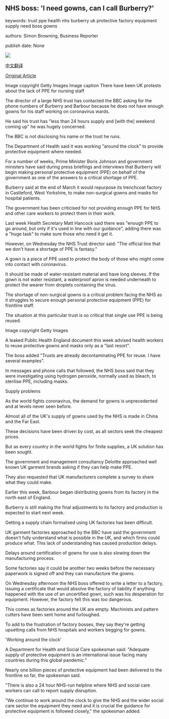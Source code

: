## NHS boss: 'I need gowns, can I call Burberry?'

keywords: trust ppe health nhs burberry uk protective factory equipment supply need boss gowns

authors: Simon Browning, Business Reporter

publish date: None

![](https://ichef.bbci.co.uk/news/1024/branded_news/15BFA/production/_111828098_gettyimages-1209328598.jpg)

[中文翻译](NHS%20boss%3A%20%27I%20need%20gowns%2C%20can%20I%20call%20Burberry%3F%27_zh.md)

[Original Article](https://www.bbc.com/news/business-52319576)

Image copyright Getty Images Image caption There have been UK protests about the lack of PPE for nursing staff

The director of a large NHS trust has contacted the BBC asking for the phone numbers of Burberry and Barbour because he does not have enough gowns for his staff working on coronavirus wards.

He said his trust has "less than 24 hours supply and [with the] weekend coming up" he was hugely concerned.

The BBC is not disclosing his name or the trust he runs.

The Department of Health said it was working "around the clock" to provide protective equipment where needed.

For a number of weeks, Prime Minister Boris Johnson and government ministers have said during press briefings and interviews that Burberry will begin making personal protective equipment (PPE) on behalf of the government as one of the answers to a critical shortage of PPE.

Burberry said at the end of March it would repurpose its trenchcoat factory in Castleford, West Yorkshire, to make non-surgical gowns and masks for hospital patients.

The government has been criticised for not providing enough PPE for NHS and other care workers to protect them in their work.

Last week Health Secretary Matt Hancock said there was "enough PPE to go around, but only if it's used in line with our guidance", adding there was a "huge task" to make sure those who need it get it.

However, on Wednesday the NHS Trust director said: "The official line that we don't have a shortage of PPE is fantasy."

A gown is a piece of PPE used to protect the body of those who might come into contact with coronavirus.

It should be made of water-resistant material and have long sleeves. If the gown is not water resistant, a waterproof apron is needed underneath to protect the wearer from droplets containing the virus.

The shortage of non-surgical gowns is a critical problem facing the NHS as it struggles to secure enough personal protective equipment (PPE) for frontline staff.

The situation at this particular trust is so critical that single use PPE is being reused.

Image copyright Getty Images

A leaked Public Health England document this week advised health workers to reuse protective gowns and masks only as a "last resort".

The boss added "Trusts are already decontaminating PPE for reuse. I have several examples".

In messages and phone calls that followed, the NHS boss said that they were investigating using hydrogen peroxide, normally used as bleach, to sterilise PPE, including masks.

Supply problems

As the world fights coronavirus, the demand for gowns is unprecedented and at levels never seen before.

Almost all of the UK's supply of gowns used by the NHS is made in China and the Far East.

These decisions have been driven by cost, as all sectors seek the cheapest prices.

But as every country in the world fights for finite supplies, a UK solution has been sought.

The government and management consultancy Deloitte approached well known UK garment brands asking if they can help make PPE.

They also requested that UK manufacturers complete a survey to share what they could make.

Earlier this week, Barbour began distributing gowns from its factory in the north east of England.

Burberry is still making the final adjustments to its factory and production is expected to start next week.

Getting a supply chain formalised using UK factories has been difficult.

UK garment factories approached by the BBC have said the government doesn't fully understand what is possible in the UK, and which firms could produce what. This lack of understanding has caused production delays.

Delays around certification of gowns for use is also slowing down the manufacturing process.

Some factories say it could be another two weeks before the necessary paperwork is signed off and they can manufacture the gowns.

On Wednesday afternoon the NHS boss offered to write a letter to a factory, issuing a certificate that would absolve the factory of liability if anything happened with the use of an uncertified gown, such was his desperation for equipment. However, the factory felt this was too dangerous.

This comes as factories around the UK are empty. Machinists and pattern cutters have been sent home and furloughed.

To add to the frustration of factory bosses, they say they're getting upsetting calls from NHS hospitals and workers begging for gowns.

'Working around the clock'

A Department for Health and Social Care spokesman said: "Adequate supply of protective equipment is an international issue facing many countries during this global pandemic."

Nearly one billion pieces of protective equipment had been delivered to the frontline so far, the spokesman said.

"There is also a 24 hour NHS-run helpline where NHS and social care workers can call to report supply disruption.

"We continue to work around the clock to give the NHS and the wider social care sector the equipment they need and it is crucial the guidance for protective equipment is followed closely," the spokesman added.
